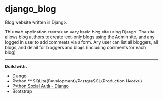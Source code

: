 # django_blog
Blog website written in Django.

This web application creates an very basic blog site using Django.
The site allows blog authors to create text-only blogs using the Admin site, and any logged in user to add comments via a form.
Any user can list all bloggers, all blogs, and detail for bloggers and blogs (including comments for each blog).

***

**Build with:**

* Django
* Python
** SQLite(Development)/PostgreSQL(Production Heorku)
* [Python Social Auth - Django](https://github.com/python-social-auth/social-app-django)
* Bootstrap
